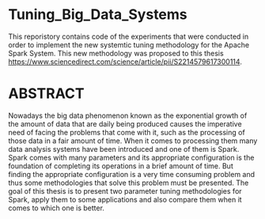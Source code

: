 # Tuning_Big_Data_Systems
This reporistory contains code of the experiments that were conducted in order to implement the new systemtic tuning methodology for the Apache Spark System.
This new methodology was proposed to this thesis https://www.sciencedirect.com/science/article/pii/S2214579617300114.


# ABSTRACT
Nowadays the big data phenomenon known as the exponential growth of the amount of data that are daily being produced causes the imperative need of facing the problems that come with it,  such as the processing of those data in a fair amount of time. When it comes to processing them many data analysis systems have been introduced and one of them is Spark. Spark comes with many parameters and its appropriate configuration is the foundation of  completing its operations in a brief amount of time. But finding the appropriate configuration is a very time consuming problem and thus some methodologies that solve this problem must be presented. The goal of this thesis is to present two parameter tuning methodologies for Spark, apply them to some applications and also compare them when it comes to which one is better.
